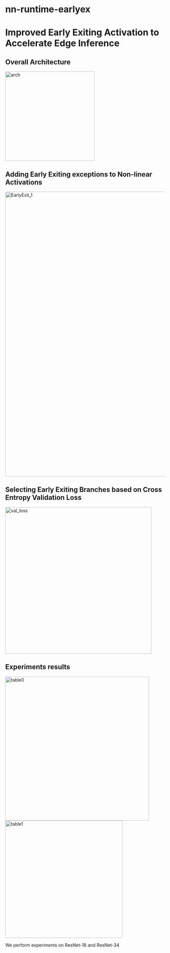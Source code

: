 # nn-runtime-earlyex

# Improved Early Exiting Activation to Accelerate Edge Inference

## Overall Architecture

<img width="282" alt="arch" src="https://user-images.githubusercontent.com/12655218/125258223-19c64f80-e339-11eb-9767-c46a1a507ecf.PNG">

## Adding Early Exiting exceptions to Non-linear Activations
<img width="898" alt="EarlyExit_1" src="https://user-images.githubusercontent.com/12655218/125258674-880b1200-e339-11eb-8f10-07fc36c5a764.PNG">

## Selecting Early Exiting Branches based on Cross Entropy Validation Loss
<img width="462" alt="val_loss" src="https://user-images.githubusercontent.com/12655218/125258547-6c077080-e339-11eb-9a97-925ce4ebbfa7.PNG">

## Experiments results
<img width="454" alt="table0" src="https://user-images.githubusercontent.com/12655218/125258818-aa049480-e339-11eb-9595-2035c9b03d40.PNG">
<img width="370" alt="table1" src="https://user-images.githubusercontent.com/12655218/125258822-aa9d2b00-e339-11eb-9ede-226c186ff05d.PNG">

We perform experiments on ResNet-18 and ResNet-34
